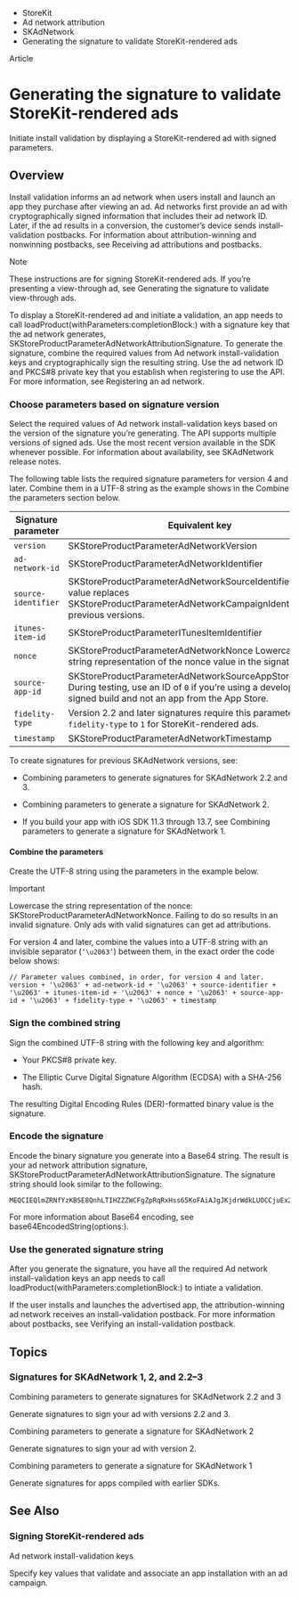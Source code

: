 

- StoreKit
- Ad network attribution
- SKAdNetwork
-  Generating the signature to validate StoreKit-rendered ads 

Article

# Generating the signature to validate StoreKit-rendered ads

Initiate install validation by displaying a StoreKit-rendered ad with signed parameters.

## Overview

Install validation informs an ad network when users install and launch an app they purchase after viewing an ad. Ad networks first provide an ad with cryptographically signed information that includes their ad network ID. Later, if the ad results in a conversion, the customer’s device sends install-validation postbacks. For information about attribution-winning and nonwinning postbacks, see Receiving ad attributions and postbacks.

Note

These instructions are for signing StoreKit-rendered ads. If you’re presenting a view-through ad, see Generating the signature to validate view-through ads.

To display a StoreKit-rendered ad and initiate a validation, an app needs to call loadProduct(withParameters:completionBlock:) with a signature key that the ad network generates, SKStoreProductParameterAdNetworkAttributionSignature. To generate the signature, combine the required values from Ad network install-validation keys and cryptographically sign the resulting string. Use the ad network ID and PKCS#8 private key that you establish when registering to use the API. For more information, see Registering an ad network.

### Choose parameters based on signature version

Select the required values of Ad network install-validation keys based on the version of the signature you’re generating. The API supports multiple versions of signed ads. Use the most recent version available in the SDK whenever possible. For information about availability, see SKAdNetwork release notes.

The following table lists the required signature parameters for version 4 and later. Combine them in a UTF-8 string as the example shows in the Combine the parameters section below.

| Signature parameter | Equivalent key |
|----|----|
| `version` | SKStoreProductParameterAdNetworkVersion |
| `ad-network-id` | SKStoreProductParameterAdNetworkIdentifier |
| `source-identifier` | SKStoreProductParameterAdNetworkSourceIdentifier This value replaces SKStoreProductParameterAdNetworkCampaignIdentifier from previous versions. |
| `itunes-item-id` | SKStoreProductParameterITunesItemIdentifier |
| `nonce` | SKStoreProductParameterAdNetworkNonce  Lowercase the string representation of the nonce value in the signature. |
| `source-app-id` | SKStoreProductParameterAdNetworkSourceAppStoreIdentifier  During testing, use an ID of `0` if you’re using a development-signed build and not an app from the App Store. |
| `fidelity-type` | Version 2.2 and later signatures require this parameter.  Set `fidelity-type` to `1` for StoreKit-rendered ads. |
| `timestamp` | SKStoreProductParameterAdNetworkTimestamp |

To create signatures for previous SKAdNetwork versions, see:

- Combining parameters to generate signatures for SKAdNetwork 2.2 and 3.

- Combining parameters to generate a signature for SKAdNetwork 2.

- If you build your app with iOS SDK 11.3 through 13.7, see Combining parameters to generate a signature for SKAdNetwork 1.

#### Combine the parameters

Create the UTF-8 string using the parameters in the example below.

Important

Lowercase the string representation of the nonce: SKStoreProductParameterAdNetworkNonce. Failing to do so results in an invalid signature. Only ads with valid signatures can get ad attributions.

For version 4 and later, combine the values into a UTF-8 string with an invisible separator (`‘\u2063’`) between them, in the exact order the code below shows:

```
// Parameter values combined, in order, for version 4 and later.
version + '\u2063' + ad-network-id + '\u2063' + source-identifier + '\u2063' + itunes-item-id + '\u2063' + nonce + '\u2063' + source-app-id + '\u2063' + fidelity-type + '\u2063' + timestamp

```

### Sign the combined string

Sign the combined UTF-8 string with the following key and algorithm:

- Your PKCS#8 private key.

- The Elliptic Curve Digital Signature Algorithm (ECDSA) with a SHA-256 hash.

The resulting Digital Encoding Rules (DER)-formatted binary value is the signature.

### Encode the signature

Encode the binary signature you generate into a Base64 string. The result is your ad network attribution signature, SKStoreProductParameterAdNetworkAttributionSignature. The signature string should look similar to the following:

```
MEQCIEQlmZRNfYzKBSE8QnhLTIHZZZWCFgZpRqRxHss65KoFAiAJgJKjdrWdkLUOCCjuEx2RmFS7daRzSVZRVZ8RyMyUXg==
```

For more information about Base64 encoding, see base64EncodedString(options:).

### Use the generated signature string

After you generate the signature, you have all the required Ad network install-validation keys an app needs to call loadProduct(withParameters:completionBlock:) to intiate a validation.

If the user installs and launches the advertised app, the attribution-winning ad network receives an install-validation postback. For more information about postbacks, see Verifying an install-validation postback.

## Topics

### Signatures for SKAdNetwork 1, 2, and 2.2–3

Combining parameters to generate signatures for SKAdNetwork 2.2 and 3

Generate signatures to sign your ad with versions 2.2 and 3.

Combining parameters to generate a signature for SKAdNetwork 2

Generate signatures to sign your ad with version 2.

Combining parameters to generate a signature for SKAdNetwork 1

Generate signatures for apps compiled with earlier SDKs.

## See Also

### Signing StoreKit-rendered ads

Ad network install-validation keys

Specify key values that validate and associate an app installation with an ad campaign.

